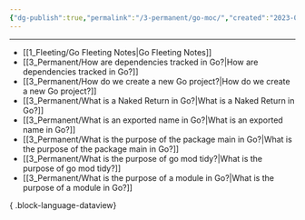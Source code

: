 ```yaml
---
{"dg-publish":true,"permalink":"/3-permanent/go-moc/","created":"2023-08-03T06:48:54.702-06:00","updated":"2023-08-03T15:46:06.418-06:00"}
---
```



---
- [[1_Fleeting/Go Fleeting Notes\|Go Fleeting Notes]]
- [[3_Permanent/How are dependencies tracked in Go?\|How are dependencies tracked in Go?]]
- [[3_Permanent/How do we create a new Go project?\|How do we create a new Go project?]]
- [[3_Permanent/What is a Naked Return in Go?\|What is a Naked Return in Go?]]
- [[3_Permanent/What is an exported name in Go?\|What is an exported name in Go?]]
- [[3_Permanent/What is the purpose of the package main in Go?\|What is the purpose of the package main in Go?]]
- [[3_Permanent/What is the purpose of go mod tidy?\|What is the purpose of go mod tidy?]]
- [[3_Permanent/What is the purpose of a module in Go?\|What is the purpose of a module in Go?]]

{ .block-language-dataview}
